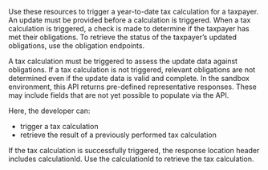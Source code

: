 Use these resources to trigger a year-to-date tax calculation for a taxpayer. An update must be provided before a calculation is triggered. When a tax calculation is triggered, a check is made to determine if the taxpayer has met their obligations. To retrieve the status of the taxpayer’s updated obligations, use the obligation endpoints.

A tax calculation must be triggered to assess the update data against obligations. If a tax calculation is not triggered, relevant obligations are not determined even if the update data is valid and complete.
In the sandbox environment, this API returns pre-defined representative responses. These may include fields that are not yet possible to populate via the API.

Here, the developer can:

* trigger a tax calculation
* retrieve the result of a previously performed tax calculation

If the tax calculation is successfully triggered, the response location header includes calculationId. Use the calculationId to retrieve the tax calculation.